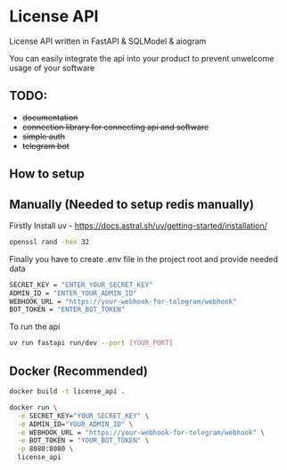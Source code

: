 # License API
License API written in FastAPI &amp; SQLModel &amp; aiogram

You can easily integrate the api into your product to prevent unwelcome usage of your software

## TODO:

- ~~documentation~~
- ~~connection library for connecting api and software~~
- ~~simple auth~~
- ~~telegram bot~~

## How to setup

## Manually (Needed to setup redis manually)

Firstly Install uv - https://docs.astral.sh/uv/getting-started/installation/


```bash
openssl rand -hex 32
```

Finally you have to create .env file in the project root and provide needed data

```bash
SECRET_KEY = "ENTER_YOUR_SECRET_KEY"
ADMIN_ID = "ENTER_YOUR_ADMIN_ID"
WEBHOOK_URL = "https://your-webhook-for-telegram/webhook"
BOT_TOKEN = "ENTER_BOT_TOKEN"
```

To run the api

```bash
uv run fastapi run/dev --port [YOUR_PORT]
```

## Docker (Recommended)

```bash
docker build -t license_api .

docker run \
  -e SECRET_KEY="YOUR_SECRET_KEY" \
  -e ADMIN_ID="YOUR_ADMIN_ID" \
  -e WEBHOOK_URL = "https://your-webhook-for-telegram/webhook" \
  -e BOT_TOKEN = "YOUR_BOT_TOKEN" \
  -p 8080:8080 \
  license_api
```
